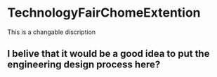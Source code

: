 # TechnologyFairChomeExtention
This is a changable discription

## I belive that it would be a good idea to put the engineering design process here?